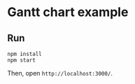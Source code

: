 # Gantt chart example


## Run

```
npm install
npm start
```

Then, open `http://localhost:3000/`.

